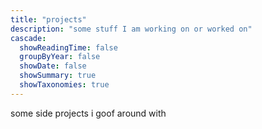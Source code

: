 ```yaml
---
title: "projects"
description: "some stuff I am working on or worked on"
cascade:
  showReadingTime: false
  groupByYear: false
  showDate: false
  showSummary: true
  showTaxonomies: true
---
```


some side projects i goof around with
